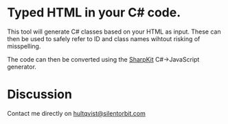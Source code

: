 # Typed HTML in your C# code.

This tool will generate C# classes based on your HTML as input.
These can then be used to safely refer to ID and class names wihtout risking of misspelling.

The code can then be converted using the [SharpKit](http://sharpkit.net) C#->JavaScript generator.

# Discussion

Contact me directly on hultqvist@silentorbit.com

